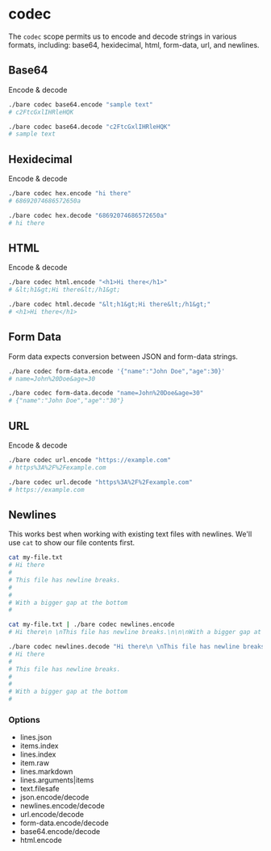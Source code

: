 # codec

The `codec` scope permits us to encode and decode strings in various formats, including: base64, hexidecimal, html, form-data, url, and newlines.


## Base64

Encode &amp; decode

```bash
./bare codec base64.encode "sample text"
# c2FtcGxlIHRleHQK

./bare codec base64.decode "c2FtcGxlIHRleHQK"
# sample text
```

## Hexidecimal

Encode &amp; decode

```bash
./bare codec hex.encode "hi there"
# 68692074686572650a

./bare codec hex.decode "68692074686572650a"
# hi there
```

## HTML

Encode &amp; decode

```bash
./bare codec html.encode "<h1>Hi there</h1>"
# &lt;h1&gt;Hi there&lt;/h1&gt;

./bare codec html.decode "&lt;h1&gt;Hi there&lt;/h1&gt;"
# <h1>Hi there</h1>
```

## Form Data

Form data expects conversion between JSON and form-data strings.

```bash
./bare codec form-data.encode '{"name":"John Doe","age":30}'
# name=John%20Doe&age=30

./bare codec form-data.decode "name=John%20Doe&age=30"
# {"name":"John Doe","age":"30"}
```

## URL

Encode &amp; decode

```bash
./bare codec url.encode "https://example.com"
# https%3A%2F%2Fexample.com

./bare codec url.decode "https%3A%2F%2Fexample.com"
# https://example.com
```

## Newlines

This works best when working with existing text files with newlines. We'll use `cat` to show our file contents first.

```bash
cat my-file.txt
# Hi there
#
# This file has newline breaks.
#
#
# With a bigger gap at the bottom
#

cat my-file.txt | ./bare codec newlines.encode
# Hi there\n \nThis file has newline breaks.\n\n\nWith a bigger gap at the bottom\n

./bare codec newlines.decode "Hi there\n \nThis file has newline breaks.\n\n\nWith a bigger gap at the bottom\n"
# Hi there
#
# This file has newline breaks.
#
#
# With a bigger gap at the bottom
#
```


### Options

- lines.json
- items.index
- lines.index
- item.raw
- lines.markdown
- lines.arguments|items
- text.filesafe
- json.encode/decode
- newlines.encode/decode
- url.encode/decode
- form-data.encode/decode
- base64.encode/decode
- html.encode